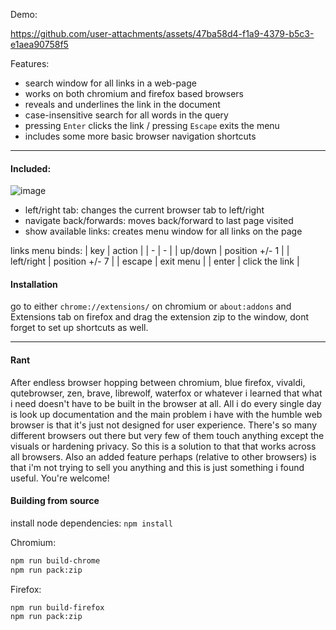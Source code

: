Demo:

https://github.com/user-attachments/assets/47ba58d4-f1a9-4379-b5c3-e1aea90758f5

Features:
- search window for all links in a web-page
- works on both chromium and firefox based browsers
- reveals and underlines the link in the document
- case-insensitive search for all words in the query
- pressing `Enter` clicks the link / pressing `Escape` exits the menu
- includes some more basic browser navigation shortcuts

--- 

#### Included:

![image](https://github.com/user-attachments/assets/8548ce0f-bb63-4f3a-9369-da5b8854b61e)

- left/right tab: changes the current browser tab to left/right
- navigate back/forwards: moves back/forward to last page visited
- show available links: creates menu window for all links on the page

links menu binds:
| key | action |
| - | - |
| up/down | position +/- 1 |
| left/right | position +/- 7 |
| escape | exit menu |
| enter | click the link |

#### Installation

go to either `chrome://extensions/` on chromium or `about:addons` and Extensions tab on firefox and drag the extension zip to the window, dont forget to set up shortcuts as well.

--- 

#### Rant

After endless browser hopping between chromium, blue firefox, vivaldi, qutebrowser, zen, brave, librewolf, waterfox or whatever i learned that what i need doesn't have to be built in the browser at all. All i do every single day is look up documentation and the main problem i have with the humble web browser is that it's just not designed for user experience. There's so many different browsers out there but very few of them touch anything except the visuals or hardening privacy. So this is a solution to that that works across all browsers. Also an added feature perhaps (relative to other browsers) is that i'm not trying to sell you anything and this is just something i found useful. You're welcome!

#### Building from source

install node dependencies: `npm install`

Chromium:
```sh
npm run build-chrome
npm run pack:zip
```

Firefox:
```sh
npm run build-firefox
npm run pack:zip
```



